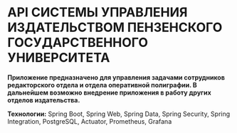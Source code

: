 # API СИСТЕМЫ УПРАВЛЕНИЯ ИЗДАТЕЛЬСТВОМ ПЕНЗЕНСКОГО ГОСУДАРСТВЕННОГО УНИВЕРСИТЕТА

**Приложение предназначено для управления задачами сотрудников редакторского отдела и отдела оперативной полиграфии. В дальнейшем возможно внедрение приложения в работу других отделов издательства.**

**Технологии:** Spring Boot, Spring Web, Spring Data, Spring Security, Spring Integration, PostgreSQL, Actuator, Prometheus, Grafana

